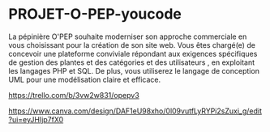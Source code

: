 # PROJET-O-PEP-youcode
La pépinière O'PEP souhaite moderniser son approche commerciale en vous choisissant pour la création de son site web. Vous êtes chargé(e) de concevoir une plateforme conviviale répondant aux exigences spécifiques de gestion des plantes et des catégories et des utilisateurs , en exploitant les langages PHP et SQL. De plus, vous utiliserez le langage de conception UML pour une modélisation claire et efficace.

https://trello.com/b/3vw2w831/opepv3

https://www.canva.com/design/DAF1eU98xho/0l09vutfLyRYPi2sZuxi_g/edit?ui=eyJHIjp7fX0

